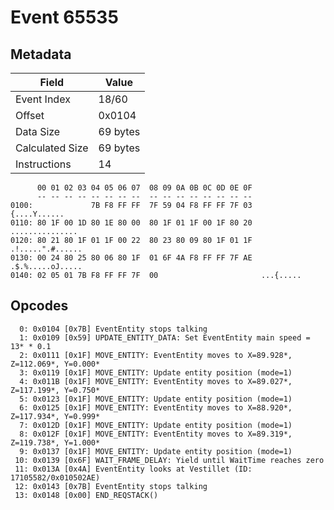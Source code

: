 # Event 65535

## Metadata

| Field           | Value    |
|-----------------|----------|
| Event Index     | 18/60    |
| Offset          | 0x0104   |
| Data Size       | 69 bytes |
| Calculated Size | 69 bytes |
| Instructions    | 14       |

```
      00 01 02 03 04 05 06 07  08 09 0A 0B 0C 0D 0E 0F
      -- -- -- -- -- -- -- --  -- -- -- -- -- -- -- --
0100:             7B F8 FF FF  7F 59 04 F8 FF FF 7F 03      {....Y......
0110: 80 1F 00 1D 80 1E 80 00  80 1F 01 1F 00 1F 80 20  ............... 
0120: 80 21 80 1F 01 1F 00 22  80 23 80 09 80 1F 01 1F  .!.....".#......
0130: 00 24 80 25 80 06 80 1F  01 6F 4A F8 FF FF 7F AE  .$.%.....oJ.....
0140: 02 05 01 7B F8 FF FF 7F  00                       ...{.....       
```

## Opcodes

```
  0: 0x0104 [0x7B] EventEntity stops talking
  1: 0x0109 [0x59] UPDATE_ENTITY_DATA: Set EventEntity main speed = 13* * 0.1
  2: 0x0111 [0x1F] MOVE_ENTITY: EventEntity moves to X=89.928*, Z=112.069*, Y=0.000*
  3: 0x0119 [0x1F] MOVE_ENTITY: Update entity position (mode=1)
  4: 0x011B [0x1F] MOVE_ENTITY: EventEntity moves to X=89.027*, Z=117.199*, Y=0.750*
  5: 0x0123 [0x1F] MOVE_ENTITY: Update entity position (mode=1)
  6: 0x0125 [0x1F] MOVE_ENTITY: EventEntity moves to X=88.920*, Z=117.934*, Y=0.999*
  7: 0x012D [0x1F] MOVE_ENTITY: Update entity position (mode=1)
  8: 0x012F [0x1F] MOVE_ENTITY: EventEntity moves to X=89.319*, Z=119.738*, Y=1.000*
  9: 0x0137 [0x1F] MOVE_ENTITY: Update entity position (mode=1)
 10: 0x0139 [0x6F] WAIT_FRAME_DELAY: Yield until WaitTime reaches zero
 11: 0x013A [0x4A] EventEntity looks at Vestillet (ID: 17105582/0x010502AE)
 12: 0x0143 [0x7B] EventEntity stops talking
 13: 0x0148 [0x00] END_REQSTACK()
```
